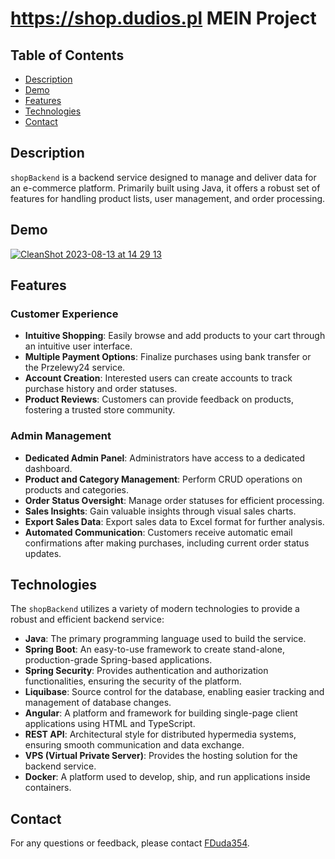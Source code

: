 # https://shop.dudios.pl MEIN Project

## Table of Contents
- [Description](#description)
- [Demo](#demo)
- [Features](#features)
- [Technologies](#technologies)
- [Contact](#contact)

## Description
`shopBackend` is a backend service designed to manage and deliver data for an e-commerce platform. Primarily built using Java, it offers a robust set of features for handling product lists, user management, and order processing.

## Demo
[![CleanShot 2023-08-13 at 14 29 13](https://github.com/FDuda354/shopBackend/assets/92389794/923a37ab-ff12-4778-9b64-b3a1d9bfeec5)](https://www.youtube.com/watch?v=-yxMNOpS0tY)

## Features

### Customer Experience
- **Intuitive Shopping**: Easily browse and add products to your cart through an intuitive user interface.
- **Multiple Payment Options**: Finalize purchases using bank transfer or the Przelewy24 service.
- **Account Creation**: Interested users can create accounts to track purchase history and order statuses.
- **Product Reviews**: Customers can provide feedback on products, fostering a trusted store community.

### Admin Management
- **Dedicated Admin Panel**: Administrators have access to a dedicated dashboard.
- **Product and Category Management**: Perform CRUD operations on products and categories.
- **Order Status Oversight**: Manage order statuses for efficient processing.
- **Sales Insights**: Gain valuable insights through visual sales charts.
- **Export Sales Data**: Export sales data to Excel format for further analysis.
- **Automated Communication**: Customers receive automatic email confirmations after making purchases, including current order status updates.

## Technologies
The `shopBackend` utilizes a variety of modern technologies to provide a robust and efficient backend service:

- **Java**: The primary programming language used to build the service.
- **Spring Boot**: An easy-to-use framework to create stand-alone, production-grade Spring-based applications.
- **Spring Security**: Provides authentication and authorization functionalities, ensuring the security of the platform.
- **Liquibase**: Source control for the database, enabling easier tracking and management of database changes.
- **Angular**: A platform and framework for building single-page client applications using HTML and TypeScript.
- **REST API**: Architectural style for distributed hypermedia systems, ensuring smooth communication and data exchange.
- **VPS (Virtual Private Server)**: Provides the hosting solution for the backend service.
- **Docker**: A platform used to develop, ship, and run applications inside containers.


## Contact
For any questions or feedback, please contact [FDuda354](https://github.com/FDuda354).
